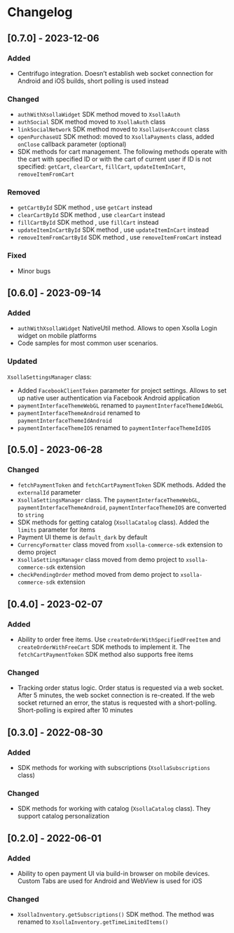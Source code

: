 # Changelog

## [0.7.0] - 2023-12-06

### Added
- Centrifugo integration. Doesn’t establish web socket connection for Android and iOS builds, short polling is used instead


### Changed
- `authWithXsollaWidget` SDK method moved to `XsollaAuth`
- `authSocial` SDK method moved to `XsollaAuth` class
- `linkSocialNetwork` SDK method moved to `XsollaUserAccount` class
- `openPurchaseUI` SDK method: moved to `XsollaPayments` class, added `onClose` callback parameter (optional)
- SDK methods for cart management. The following methods operate with the cart with specified ID or with the cart of current user if ID is not specified: `getCart`, `clearCart`, `fillCart`, `updateItemInCart`, `removeItemFromCart`


### Removed
- `getCartById` SDK method , use `getCart` instead
- `clearCartById` SDK method , use `clearCart` instead
- `fillCartById` SDK method , use `fillCart` instead
- `updateItemInCartById` SDK method , use `updateItemInCart` instead
- `removeItemFromCartById` SDK method , use `removeItemFromCart` instead

### Fixed
- Minor bugs

## [0.6.0] - 2023-09-14

### Added
- `authWithXsollaWidget` NativeUtil method. Allows to open Xsolla Login widget on mobile platforms
- Code samples for most common user scenarios.

### Updated
`XsollaSettingsManager` class:
- Added `FacebookClientToken` parameter for project settings. Allows to set up native user authentication via Facebook Android application
- `paymentInterfaceThemeWebGL` renamed to `paymentInterfaceThemeIdWebGL`
- `paymentInterfaceThemeAndroid` renamed to `paymentInterfaceThemeIdAndroid`
- `paymentInterfaceThemeIOS` renamed to `paymentInterfaceThemeIdIOS`

## [0.5.0] - 2023-06-28

### Changed
- `fetchPaymentToken` and `fetchCartPaymentToken` SDK methods. Added the `externalId` parameter
- `XsollaSettingsManager` class. The `paymentInterfaceThemeWebGL`, `paymentInterfaceThemeAndroid`, `paymentInterfaceThemeIOS` are converted to `string`
- SDK methods for getting catalog (`XsollaCatalog` class). Added the `limits` parameter for items
- Payment UI theme is `default_dark` by default
- `CurrencyFormatter` class moved from `xsolla-commerce-sdk` extension to demo project
- `XsollaSettingsManager` class moved from demo project to `xsolla-commerce-sdk` extension
- `checkPendingOrder` method moved from demo project to `xsolla-commerce-sdk` extension

## [0.4.0] - 2023-02-07

### Added
- Ability to order free items. Use `createOrderWithSpecifiedFreeItem` and `createOrderWithFreeCart` SDK methods to implement it. The `fetchCartPaymentToken` SDK method also supports free items

### Changed
- Tracking order status logic. Order status is requested via a web socket. After 5 minutes, the web socket connection is re-created. If the web socket returned an error, the status is requested with a short-polling. Short-polling is expired after 10 minutes

## [0.3.0] - 2022-08-30

### Added
- SDK methods for working with subscriptions (`XsollaSubscriptions` class)

### Changed
- SDK methods for working with catalog (`XsollaCatalog` class). They support catalog personalization

## [0.2.0] - 2022-06-01

### Added
- Ability to open payment UI via build-in browser on mobile devices. Custom Tabs are used for Android and WebView is used for iOS

### Changed
- `XsollaInventory.getSubscriptions()` SDK method. The method was renamed to `XsollaInventory.getTimeLimitedItems()`
